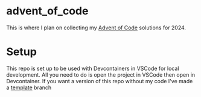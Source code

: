 # advent_of_code

This is where I plan on collecting my [Advent of Code](https://adventofcode.com) solutions for 2024.

# Setup

This repo is set up to be used with Devcontainers in VSCode for local development. All you need to do is open the project in VSCode then open in Devcontainer. If you want a version of this repo without my code I've made a [template](https://github.com/beaudrychase/advent_of_code/tree/template) branch 
